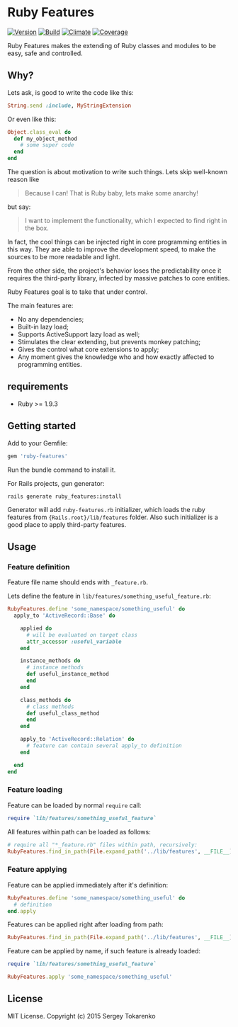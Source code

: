 Ruby Features
=============
[![Version](https://badge.fury.io/rb/ruby-features.svg)](http://badge.fury.io/rb/ruby-features)
[![Build](https://travis-ci.org/stokarenko/ruby-features.svg?branch=master)](https://travis-ci.org/stokarenko/ruby-features)
[![Climate](https://codeclimate.com/github/stokarenko/ruby-features/badges/gpa.svg)](https://codeclimate.com/github/stokarenko/ruby-features)
[![Coverage](https://codeclimate.com/github/stokarenko/ruby-features/badges/coverage.svg)](https://codeclimate.com/github/stokarenko/ruby-features/coverage)

Ruby Features makes the extending of Ruby classes and modules to be easy, safe and controlled.

## Why?
Lets ask, is good to write the code like this:
```ruby
String.send :include, MyStringExtension
```

Or even like this:
```ruby
Object.class_eval do
  def my_object_method
    # some super code
  end
end
```

The question is about motivation to write such things. Lets skip well-known reason like
> Because I can! That is Ruby baby, lets make some anarchy!

but say:
> I want to implement the functionality, which I expected to find right in the box.

In fact, the cool things can be injected right in core programming entities in this way.
They are able to improve the development speed, to make the sources to be more readable and light.

From the other side, the project's behavior loses the predictability once it requires the third-party
library, infected by massive patches to core entities.

Ruby Features goal is to take that under control.

The main features are:
* No any dependencies;
* Built-in lazy load;
* Supports ActiveSupport lazy load as well;
* Stimulates the clear extending, but prevents monkey patching;
* Gives the control what core extensions to apply;
* Any moment gives the knowledge who and how exactly affected to programming entities.

## requirements
* Ruby >= 1.9.3

## Getting started

Add to your Gemfile:

```ruby
gem 'ruby-features'
```

Run the bundle command to install it.

For Rails projects, gun generator:
```console
rails generate ruby_features:install
```

Generator will add `ruby-features.rb` initializer, which loads the ruby features
from `{Rails.root}/lib/features` folder. Also such initializer is a good place
to apply third-party features.

## Usage
### Feature definition
Feature file name should ends with `_feature.rb`.

Lets define the feature in `lib/features/something_useful_feature.rb`:
```ruby
RubyFeatures.define 'some_namespace/something_useful' do
  apply_to 'ActiveRecord::Base' do

    applied do
      # will be evaluated on target class
      attr_accessor :useful_variable
    end

    instance_methods do
      # instance methods
      def useful_instance_method
      end
    end

    class_methods do
      # class methods
      def useful_class_method
      end
    end

    apply_to 'ActiveRecord::Relation' do
      # feature can contain several apply_to definition
    end

  end
end
```

### Feature loading
Feature can be loaded by normal `require` call:
```ruby
require `lib/features/something_useful_feature`
```

All features within path can be loaded as follows:
```ruby
# require all "*_feature.rb" files within path, recursively:
RubyFeatures.find_in_path(File.expand_path('../lib/features', __FILE__))
```

### Feature applying
Feature can be applied immediately after it's definition:
```ruby
RubyFeatures.define 'some_namespace/something_useful' do
  # definition
end.apply
```

Features can be applied right after loading from path:
```ruby
RubyFeatures.find_in_path(File.expand_path('../lib/features', __FILE__)).apply_all
```

Feature can be applied by name, if such feature is already loaded:
```ruby
require `lib/features/something_useful_feature`

RubyFeatures.apply 'some_namespace/something_useful'
```

## License
MIT License. Copyright (c) 2015 Sergey Tokarenko
